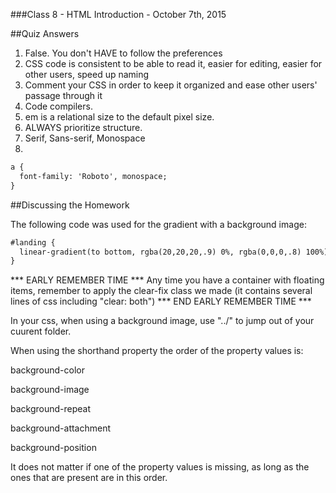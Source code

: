 ###Class 8 - HTML Introduction - October 7th, 2015

##Quiz Answers

1. False. You don't HAVE to follow the preferences
2. CSS code is consistent to be able to read it, easier for editing, easier for other users, speed up naming
3. Comment your CSS in order to keep it organized and ease other users' passage through it
4. Code compilers.
5. em is a relational size to the default pixel size.
6. ALWAYS prioritize structure.
7. Serif, Sans-serif, Monospace
8. 
```html
a {
  font-family: 'Roboto', monospace;
}
```

##Discussing the Homework

The following code was used for the gradient with a background image:

```html
#landing {
  linear-gradient(to bottom, rgba(20,20,20,.9) 0%, rgba(0,0,0,.8) 100%), url('../img/wine.jpg') no-repeat center;
}
```

*** EARLY REMEMBER TIME ***
Any time you have a container with floating items, remember to apply the clear-fix class we made (it contains several lines of css including "clear: both")
*** END EARLY REMEMBER TIME ***

In your css, when using a background image, use "../" to jump out of your cuurent folder.

When using the shorthand property the order of the property values is:

background-color

background-image

background-repeat

background-attachment

background-position

It does not matter if one of the property values is missing, as long as the ones that are present are in this order.

